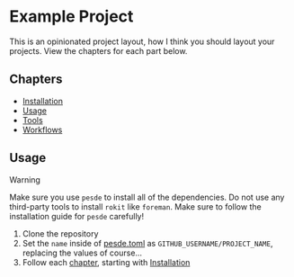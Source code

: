 # Example Project

This is an opinionated project layout, how I think you should layout your projects. View the chapters for each part below.

## Chapters

- [Installation](./docs/installation/INSTALLATION_INITIAL.md)
- [Usage](./docs/usage/USAGE.md)
- [Tools](./docs/tools/TOOLS.md)
- [Workflows](./docs/workflows/WORKFLOWS.md)

## Usage

> [!WARNING]
> Make sure you use `pesde` to install all of the dependencies. Do not use any third-party tools to install `rokit` like `foreman`. Make sure to follow the installation guide for `pesde` carefully!

1. Clone the repository
2. Set the `name` inside of [pesde.toml](./pesde.toml) as `GITHUB_USERNAME/PROJECT_NAME`, replacing the values of course...
3. Follow each [chapter](#chapters), starting with [Installation](./docs/installation/INSTALLATION_INITIAL.md)
